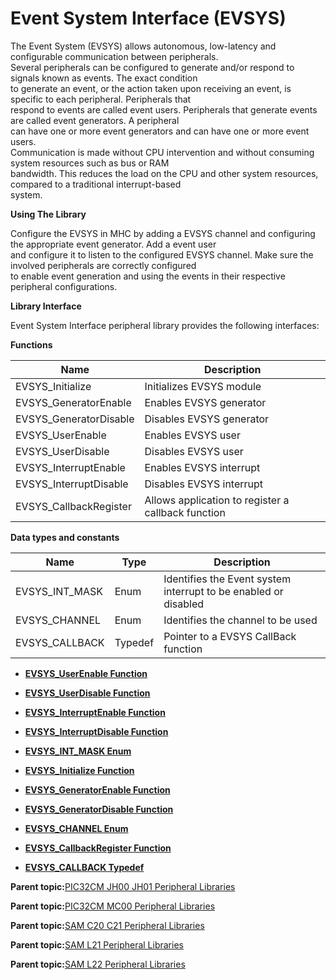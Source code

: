 # Event System Interface \(EVSYS\)

The Event System \(EVSYS\) allows autonomous, low-latency and configurable communication between peripherals.<br />Several peripherals can be configured to generate and/or respond to signals known as events. The exact condition<br />to generate an event, or the action taken upon receiving an event, is specific to each peripheral. Peripherals that<br />respond to events are called event users. Peripherals that generate events are called event generators. A peripheral<br />can have one or more event generators and can have one or more event users.<br />Communication is made without CPU intervention and without consuming system resources such as bus or RAM<br />bandwidth. This reduces the load on the CPU and other system resources, compared to a traditional interrupt-based<br />system.

**Using The Library**

Configure the EVSYS in MHC by adding a EVSYS channel and configuring the appropriate event generator. Add a event user<br />and configure it to listen to the configured EVSYS channel. Make sure the involved peripherals are correctly configured<br />to enable event generation and using the events in their respective peripheral configurations.

**Library Interface**

Event System Interface peripheral library provides the following interfaces:

**Functions**

|Name|Description|
|----|-----------|
|EVSYS\_Initialize|Initializes EVSYS module|
|EVSYS\_GeneratorEnable|Enables EVSYS generator|
|EVSYS\_GeneratorDisable|Disables EVSYS generator|
|EVSYS\_UserEnable|Enables EVSYS user|
|EVSYS\_UserDisable|Disables EVSYS user|
|EVSYS\_InterruptEnable|Enables EVSYS interrupt|
|EVSYS\_InterruptDisable|Disables EVSYS interrupt|
|EVSYS\_CallbackRegister|Allows application to register a callback function|

**Data types and constants**

|Name|Type|Description|
|----|----|-----------|
|EVSYS\_INT\_MASK|Enum|Identifies the Event system interrupt to be enabled or disabled|
|EVSYS\_CHANNEL|Enum|Identifies the channel to be used|
|EVSYS\_CALLBACK|Typedef|Pointer to a EVSYS CallBack function|

-   **[EVSYS\_UserEnable Function](GUID-1CCE27E6-3BD3-48FF-9202-2DCC54FAA969.md)**  

-   **[EVSYS\_UserDisable Function](GUID-5765228C-FBB0-4F03-B9C8-651A98290E62.md)**  

-   **[EVSYS\_InterruptEnable Function](GUID-24A5A6F6-EAC4-4E14-A971-707E53276EAC.md)**  

-   **[EVSYS\_InterruptDisable Function](GUID-6644C8A0-1DE7-410B-81B6-EBF9D785AF2E.md)**  

-   **[EVSYS\_INT\_MASK Enum](GUID-9C38A576-0E8B-4CDF-B1FC-7D370513FDC2.md)**  

-   **[EVSYS\_Initialize Function](GUID-AF61093B-E86A-4FCC-9A8D-00A65A00603F.md)**  

-   **[EVSYS\_GeneratorEnable Function](GUID-5D867A94-D8B6-4C7B-84AF-B53C1B1E9868.md)**  

-   **[EVSYS\_GeneratorDisable Function](GUID-22E4FAE4-DC81-4663-9287-A34FA34A6902.md)**  

-   **[EVSYS\_CHANNEL Enum](GUID-E661EF1A-299A-49B0-AB69-7E9CB3163F5E.md)**  

-   **[EVSYS\_CallbackRegister Function](GUID-DEE736F8-295F-4001-BB25-33798CF6A322.md)**  

-   **[EVSYS\_CALLBACK Typedef](GUID-97A3F8E6-7D73-4723-967B-01C495A651DE.md)**  


**Parent topic:**[PIC32CM JH00 JH01 Peripheral Libraries](GUID-05924E45-D6B3-4F33-A5EA-9B080FC421D8.md)

**Parent topic:**[PIC32CM MC00 Peripheral Libraries](GUID-ADF45DC0-B32C-4D1F-9332-59EC0DF5097E.md)

**Parent topic:**[SAM C20 C21 Peripheral Libraries](GUID-49072E61-B7F2-4B32-952E-D6F5FB361AFB.md)

**Parent topic:**[SAM L21 Peripheral Libraries](GUID-230EF724-3CDA-4F88-8E42-0EF4C1CA112D.md)

**Parent topic:**[SAM L22 Peripheral Libraries](GUID-C3997EBF-87A0-4DD9-BCB0-C8A58B62E44B.md)

